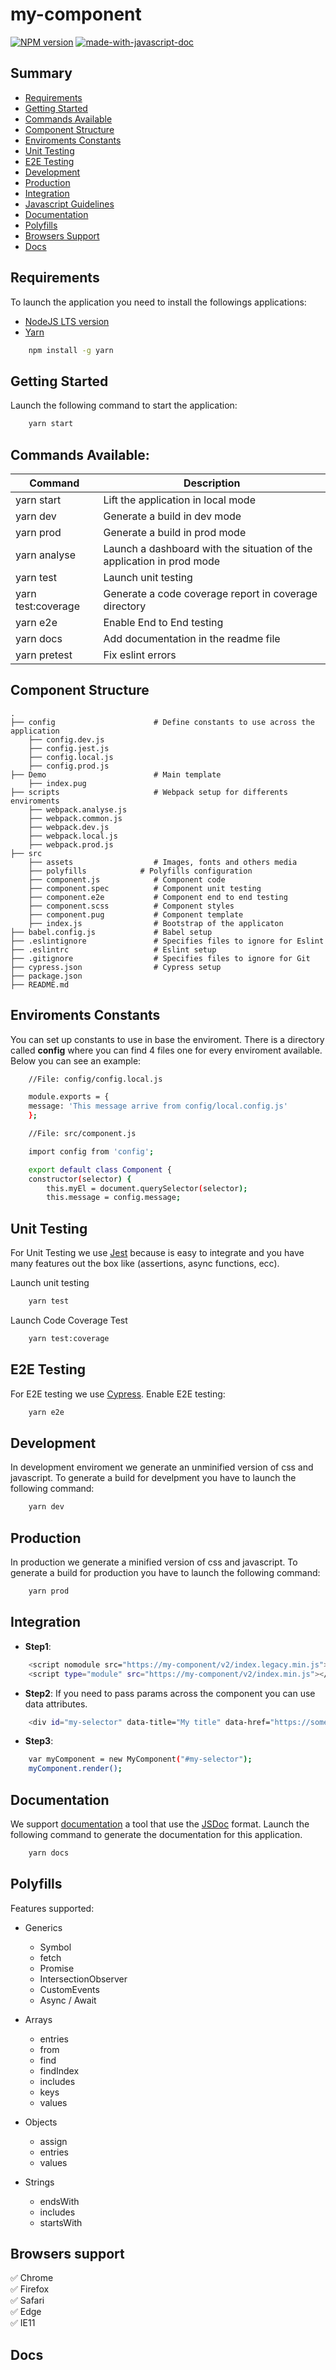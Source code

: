 # my-component 
[![NPM version](https://d25lcipzij17d.cloudfront.net/badge.svg?id=gh&type=6&v=1.0.0)](http://badge.fury.io/js/badge-list)
[![made-with-javascript-doc](https://img.shields.io/badge/Made%20with-Javascript-1f425f.svg)](https://www.sphinx-doc.org/)

## Summary
- [Requirements](#requirements)
- [Getting Started](#getting-started)
- [Commands Available](#commands-available)
- [Component Structure](#component-structure)
- [Enviroments Constants](#enviroments-constants)
- [Unit Testing](#unit-testing)
- [E2E Testing](#e2e-testing)
- [Development](#development)
- [Production](#production)
- [Integration](#integration)
- [Javascript Guidelines](#javascript-guidelines)
- [Documentation](#documentation)
- [Polyfills](#polyfills)
- [Browsers Support](#browsers-support)
- [Docs](#docs)

## Requirements
To launch the application you need to install the followings applications:

- [NodeJS LTS version](https://nodejs.org/en/)
- [Yarn](https://yarnpkg.com/lang/en/)

```sh
    npm install -g yarn
```

## Getting Started
Launch the following command to start the application:

```sh
    yarn start
```

## Commands Available:

| Command | Description |
| ------ | ------ |
| yarn start | Lift the application in local mode |
| yarn dev | Generate a build in dev mode |
| yarn prod | Generate a build in prod mode |
| yarn analyse | Launch a dashboard with the situation of the application in prod mode |
| yarn test | Launch unit testing |
| yarn test:coverage | Generate a code coverage report in coverage directory |
| yarn e2e | Enable End to End testing |
| yarn docs | Add documentation in the readme file |
| yarn pretest | Fix eslint errors |

## Component Structure

    .
    ├── config                      # Define constants to use across the application
        ├── config.dev.js
        ├── config.jest.js
        ├── config.local.js
        ├── config.prod.js
    ├── Demo                        # Main template
        ├── index.pug
    ├── scripts                     # Webpack setup for differents enviroments
        ├── webpack.analyse.js
        ├── webpack.common.js
        ├── webpack.dev.js
        ├── webpack.local.js
        ├── webpack.prod.js
    ├── src
        ├── assets                  # Images, fonts and others media
        ├── polyfills            # Polyfills configuration
        ├── component.js            # Component code
        ├── component.spec          # Component unit testing
        ├── component.e2e           # Component end to end testing
        ├── component.scss          # Component styles
        ├── component.pug           # Component template
        ├── index.js                # Bootstrap of the applicaton
    ├── babel.config.js             # Babel setup
    ├── .eslintignore               # Specifies files to ignore for Eslint
    ├── .eslintrc                   # Eslint setup
    ├── .gitignore                  # Specifies files to ignore for Git
    ├── cypress.json                # Cypress setup
    ├── package.json
    ├── README.md

## Enviroments Constants
You can set up constants to use in base the enviroment. There is a directory called **config** where you can find 4 files one for every enviroment available. Below you can see an example:

```sh
    //File: config/config.local.js

    module.exports = {
    message: 'This message arrive from config/local.config.js'
    };

    //File: src/component.js

    import config from 'config';

    export default class Component {
    constructor(selector) {
        this.myEl = document.querySelector(selector);
        this.message = config.message;

```

## Unit Testing
For Unit Testing we use [Jest](https://facebook.github.io/jest/) because is easy to integrate and you have many features out the box like (assertions, async functions, ecc).

Launch unit testing
```sh
    yarn test
```

Launch Code Coverage Test
```sh
    yarn test:coverage
```

## E2E Testing
For E2E testing we use [Cypress](https://docs.cypress.io/guides/overview/why-cypress.html#In-a-Nutshell). Enable E2E testing:

```sh
    yarn e2e
```

## Development
In development enviroment we generate an unminified version of css and javascript.
To generate a build for develpment you have to launch the following command:

```sh
    yarn dev
```

## Production
In production we generate a minified version of css and javascript.
To generate a build for production you have to launch the following command:

```sh
    yarn prod
```

## Integration

- **Step1**:
```sh
    <script nomodule src="https://my-component/v2/index.legacy.min.js"></script>
    <script type="module" src="https://my-component/v2/index.min.js"></script>
```

- **Step2**:
If you need to pass params across the component you can use data attributes.
```sh
    <div id="my-selector" data-title="My title" data-href="https://some-link.com"><div>
```

- **Step3**:
```sh
    var myComponent = new MyComponent("#my-selector");
    myComponent.render();
```

## Documentation
We support [documentation](http://documentation.js.org/) a tool that use the [JSDoc](http://usejsdoc.org/) format. Launch the following command to generate the documentation for this application.

```sh
    yarn docs
```

## Polyfills
Features supported:

- Generics
    - Symbol
    - fetch
    - Promise
    - IntersectionObserver
    - CustomEvents
    - Async / Await

- Arrays
    - entries
    - from
    - find
    - findIndex
    - includes
    - keys
    - values

- Objects
    - assign
    - entries
    - values

- Strings
    - endsWith
    - includes
    - startsWith

## Browsers support

:white_check_mark: Chrome
<br/>
:white_check_mark: Firefox
<br/>
:white_check_mark: Safari
<br/>
:white_check_mark: Edge
<br/>
:white_check_mark: IE11

## Docs
